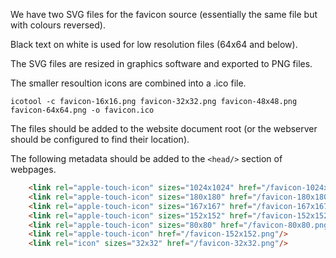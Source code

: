 
We have two SVG files for the favicon source (essentially the same file but with colours reversed).

Black text on white is used for low resolution files (64x64 and below).

The SVG files are resized in graphics software and exported to PNG files.

The smaller resoultion icons are combined into a .ico file.

```shell
icotool -c favicon-16x16.png favicon-32x32.png favicon-48x48.png favicon-64x64.png -o favicon.ico
```

The files should be added to the website document root (or the webserver should be configured to find their location).

The following metadata should be added to the `<head/>` section of webpages.

```html
    <link rel="apple-touch-icon" sizes="1024x1024" href="/favicon-1024x1024.png"/>
    <link rel="apple-touch-icon" sizes="180x180" href="/favicon-180x180.png"/>
    <link rel="apple-touch-icon" sizes="167x167" href="/favicon-167x167.png"/>
    <link rel="apple-touch-icon" sizes="152x152" href="/favicon-152x152.png"/>
    <link rel="apple-touch-icon" sizes="80x80" href="/favicon-80x80.png"/>
    <link rel="apple-touch-icon" href="/favicon-152x152.png"/>
    <link rel="icon" sizes="32x32" href="/favicon-32x32.png"/>
```

